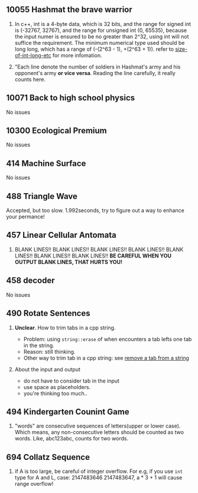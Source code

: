 ## 10055 Hashmat the brave warrior
1. In c++, int is a 4-byte data, which is 32 bits, and the range for signed int is (-32767, 32767), and the range for unsigned int (0, 65535), because the input numer is ensured to be no greater than 2^32, using int will not suffice the requirement. The minimum numerical type used should be long long, which has a range of (-(2^63 - 1), +(2^63 + 1)). refer to [size-of-int-long-etc](http://stackoverflow.com/questions/589575/size-of-int-long-etc) for more infomation.

2. "Each line denote the number of soldiers in Hashmat's army and his opponent's army __or vice versa__. Reading the line carefully, it really counts here.

## 10071 Back to high school physics
No issues

## 10300 Ecological Premium
No issues

## 414 Machine Surface
No issues

## 488 Triangle Wave
Accepted, but too slow. 1.992seconds, try to figure out a way to enhance your permance!

## 457 Linear Cellular Antomata
1. BLANK LINES!! BLANK LINES!! BLANK LINES!! BLANK LINES!! BLANK LINES!! BLANK LINES!! BLANK LINES!! __BE CAREFUL WHEN YOU OUTPUT BLANK LINES, THAT HURTS YOU!__

## 458 decoder
No issues

## 490 Rotate Sentences
1. __Unclear__. How to trim tabs in a cpp string.

    - Problem: using `string::erase` of when encounters a tab lefts one tab in the string.
	- Reason: still thinking.
	- Other way to trim tab in a cpp string: see [remove a tab from a string](http://stackoverflow.com/questions/556277/trim-remove-a-tab-t-from-a-string)

2. About the input and output

    - do not have to consider tab in the input
    - use space as placeholders.
    - you're thinking too much..

## 494 Kindergarten Counint Game
1. "words" are consecutive sequences of letters(upper or lower case). Which means, any non-consecutive letters should be counted as two words. Like, abc123abc, counts for two words.

## 694 Collatz Sequence

1. if A is too large, be careful of integer overflow. For e.g, if you use `int` type for A and L, case: 2147483646 2147483647, a * 3 + 1 will cause range overflow!
